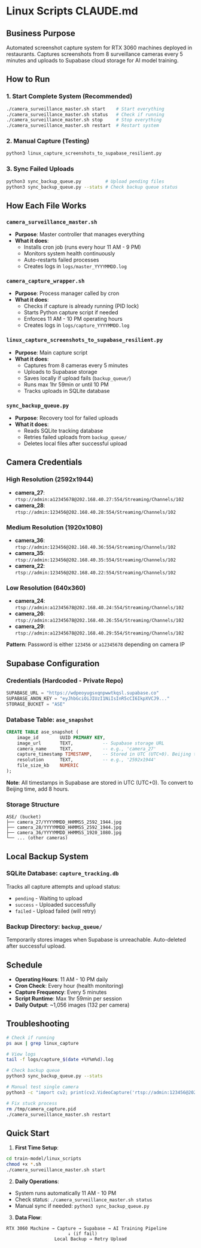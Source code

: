 # Linux Scripts CLAUDE.md

## Business Purpose

Automated screenshot capture system for RTX 3060 machines deployed in restaurants. Captures screenshots from 8 surveillance cameras every 5 minutes and uploads to Supabase cloud storage for AI model training.

## How to Run

### 1. Start Complete System (Recommended)
```bash
./camera_surveillance_master.sh start    # Start everything
./camera_surveillance_master.sh status   # Check if running
./camera_surveillance_master.sh stop     # Stop everything
./camera_surveillance_master.sh restart  # Restart system
```

### 2. Manual Capture (Testing)
```bash
python3 linux_capture_screenshots_to_supabase_resilient.py
```

### 3. Sync Failed Uploads
```bash
python3 sync_backup_queue.py         # Upload pending files
python3 sync_backup_queue.py --stats # Check backup queue status
```

## How Each File Works

### `camera_surveillance_master.sh`
- **Purpose**: Master controller that manages everything
- **What it does**:
  - Installs cron job (runs every hour 11 AM - 9 PM)
  - Monitors system health continuously
  - Auto-restarts failed processes
  - Creates logs in `logs/master_YYYYMMDD.log`

### `camera_capture_wrapper.sh`
- **Purpose**: Process manager called by cron
- **What it does**:
  - Checks if capture is already running (PID lock)
  - Starts Python capture script if needed
  - Enforces 11 AM - 10 PM operating hours
  - Creates logs in `logs/capture_YYYYMMDD.log`

### `linux_capture_screenshots_to_supabase_resilient.py`
- **Purpose**: Main capture script
- **What it does**:
  - Captures from 8 cameras every 5 minutes
  - Uploads to Supabase storage
  - Saves locally if upload fails (`backup_queue/`)
  - Runs max 1hr 59min or until 10 PM
  - Tracks uploads in SQLite database

### `sync_backup_queue.py`
- **Purpose**: Recovery tool for failed uploads
- **What it does**:
  - Reads SQLite tracking database
  - Retries failed uploads from `backup_queue/`
  - Deletes local files after successful upload

## Camera Credentials

### High Resolution (2592x1944)
- **camera_27**: `rtsp://admin:a12345678@202.168.40.27:554/Streaming/Channels/102`
- **camera_28**: `rtsp://admin:123456@202.168.40.28:554/Streaming/Channels/102`

### Medium Resolution (1920x1080)
- **camera_36**: `rtsp://admin:123456@202.168.40.36:554/Streaming/Channels/102`
- **camera_35**: `rtsp://admin:123456@202.168.40.35:554/Streaming/Channels/102`
- **camera_22**: `rtsp://admin:123456@202.168.40.22:554/Streaming/Channels/102`

### Low Resolution (640x360)
- **camera_24**: `rtsp://admin:a12345678@202.168.40.24:554/Streaming/Channels/102`
- **camera_26**: `rtsp://admin:a12345678@202.168.40.26:554/Streaming/Channels/102`
- **camera_29**: `rtsp://admin:a12345678@202.168.40.29:554/Streaming/Channels/102`

**Pattern**: Password is either `123456` or `a12345678` depending on camera IP

## Supabase Configuration

### Credentials (Hardcoded - Private Repo)
```python
SUPABASE_URL = "https://wdpeoyugsxqnpwwtkqsl.supabase.co"
SUPABASE_ANON_KEY = "eyJhbGciOiJIUzI1NiIsInR5cCI6IkpXVCJ9..."
STORAGE_BUCKET = "ASE"
```

### Database Table: `ase_snapshot`
```sql
CREATE TABLE ase_snapshot (
    image_id        UUID PRIMARY KEY,
    image_url       TEXT,           -- Supabase storage URL
    camera_name     TEXT,           -- e.g., 'camera_27'
    capture_timestamp TIMESTAMP,    -- Stored in UTC (UTC+0). Beijing time = UTC+8
    resolution      TEXT,           -- e.g., '2592x1944'
    file_size_kb    NUMERIC
);
```

**Note**: All timestamps in Supabase are stored in UTC (UTC+0). To convert to Beijing time, add 8 hours.

### Storage Structure
```
ASE/ (bucket)
├── camera_27/YYYYMMDD_HHMMSS_2592_1944.jpg
├── camera_28/YYYYMMDD_HHMMSS_2592_1944.jpg
├── camera_36/YYYYMMDD_HHMMSS_1920_1080.jpg
└── ... (other cameras)
```

## Local Backup System

### SQLite Database: `capture_tracking.db`
Tracks all capture attempts and upload status:
- `pending` - Waiting to upload
- `success` - Uploaded successfully
- `failed` - Upload failed (will retry)

### Backup Directory: `backup_queue/`
Temporarily stores images when Supabase is unreachable. Auto-deleted after successful upload.

## Schedule

- **Operating Hours**: 11 AM - 10 PM daily
- **Cron Check**: Every hour (health monitoring)
- **Capture Frequency**: Every 5 minutes
- **Script Runtime**: Max 1hr 59min per session
- **Daily Output**: ~1,056 images (132 per camera)

## Troubleshooting

```bash
# Check if running
ps aux | grep linux_capture

# View logs
tail -f logs/capture_$(date +%Y%m%d).log

# Check backup queue
python3 sync_backup_queue.py --stats

# Manual test single camera
python3 -c "import cv2; print(cv2.VideoCapture('rtsp://admin:123456@202.168.40.36:554/Streaming/Channels/102').isOpened())"

# Fix stuck process
rm /tmp/camera_capture.pid
./camera_surveillance_master.sh restart
```

## Quick Start

1. **First Time Setup**:
```bash
cd train-model/linux_scripts
chmod +x *.sh
./camera_surveillance_master.sh start
```

2. **Daily Operations**:
- System runs automatically 11 AM - 10 PM
- Check status: `./camera_surveillance_master.sh status`
- Manual sync if needed: `python3 sync_backup_queue.py`

3. **Data Flow**:
```
RTX 3060 Machine → Capture → Supabase → AI Training Pipeline
                       ↓ (if fail)
                  Local Backup → Retry Upload
```